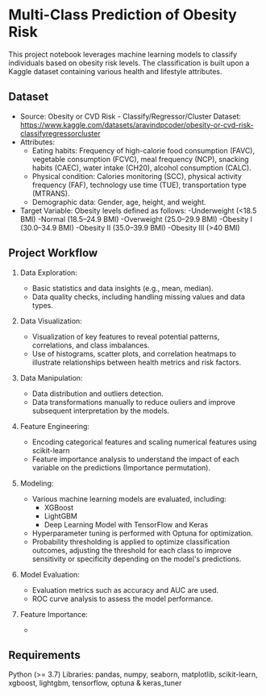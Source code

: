# Multi-Class Prediction of Obesity Risk

This project notebook leverages machine learning models to classify individuals based on obesity risk levels. The classification is built upon a Kaggle dataset containing various health and lifestyle attributes.

## Dataset

- Source: Obesity or CVD Risk - Classify/Regressor/Cluster Dataset: https://www.kaggle.com/datasets/aravindpcoder/obesity-or-cvd-risk-classifyregressorcluster
- Attributes:
    - Eating habits: Frequency of high-calorie food consumption (FAVC), vegetable consumption (FCVC), meal frequency (NCP), snacking habits (CAEC), water intake (CH20), alcohol consumption (CALC).
    - Physical condition: Calories monitoring (SCC), physical activity frequency (FAF), technology use time (TUE), transportation type (MTRANS).
    - Demographic data: Gender, age, height, and weight.
- Target Variable: Obesity levels defined as follows:
    -Underweight (<18.5 BMI)
    -Normal (18.5–24.9 BMI)
    -Overweight (25.0–29.9 BMI)
    -Obesity I (30.0–34.9 BMI)
    -Obesity II (35.0–39.9 BMI)
    -Obesity III (>40 BMI)

## Project Workflow
1. Data Exploration:

    - Basic statistics and data insights (e.g., mean, median).
    - Data quality checks, including handling missing values and data types.

2. Data Visualization:

    - Visualization of key features to reveal potential patterns, correlations, and class imbalances.
    - Use of histograms, scatter plots, and correlation heatmaps to illustrate relationships between health metrics and risk factors.

3. Data Manipulation:

    - Data distribution and outliers detection.
    - Data transformations manually to reduce ouliers and improve subsequent interpretation by the models.

4. Feature Engineering:
    - Encoding categorical features and scaling numerical features using scikit-learn
    - Feature importance analysis to understand the impact of each variable on the predictions (Importance permutation).

5. Modeling:
   
    - Various machine learning models are evaluated, including:
        - XGBoost
        - LightGBM
        - Deep Learning Model with TensorFlow and Keras
    - Hyperparameter tuning is performed with Optuna for optimization.
    - Probability thresholding is applied to optimize classification outcomes, adjusting the threshold for each class to improve sensitivity or specificity depending on the model's predictions.

6. Model Evaluation:

    - Evaluation metrics such as accuracy and AUC are used.
    - ROC curve analysis to assess the model performance.
    

5. Feature Importance:

    - 

## Requirements
Python (>= 3.7)
Libraries: pandas, numpy, seaborn, matplotlib, scikit-learn, xgboost, lightgbm, tensorflow, optuna & keras_tuner
